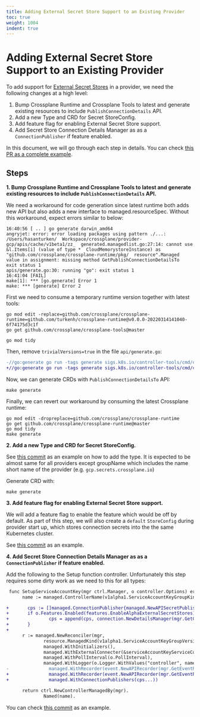 ```yaml
---
title: Adding External Secret Store Support to an Existing Provider
toc: true
weight: 1004
indent: true
---
```


# Adding External Secret Store Support to an Existing Provider

To add support for [External Secret Stores](https://github.com/crossplane/crossplane/blob/master/design/design-doc-external-secret-stores.md) in a provider, we need the following changes at a high level:

1. Bump Crossplane Runtime and Crossplane Tools to latest and generate existing resources to include `PublishConnectionDetails` API.
2. Add a new Type and CRD for Secret StoreConfig.
3. Add feature flag for enabling External Secret Store support.
4. Add Secret Store Connection Details Manager as as a `ConnectionPublisher` if feature enabled.

In this document, we will go through each step in details. You can check 
[this PR as a complete example](https://github.com/crossplane/provider-gcp/pull/421).

## Steps

**1. Bump Crossplane Runtime and Crossplane Tools to latest and generate existing resources to include `PublishConnectionDetails` API.**

We need a workaround for code generation since latest runtime both adds new API but also adds a new interface to managed.resourceSpec. Without this workaround, expect errors similar to below:

  ```shell
  16:40:56 [ .. ] go generate darwin_amd64
  angryjet: error: error loading packages using pattern ./...: /Users/hasanturken/  Workspace/crossplane/provider-gcp/apis/cache/v1beta1/zz_  generated.managedlist.go:27:14: cannot use &l.Items[i] (value of type *  CloudMemorystoreInstance) as "github.com/crossplane/crossplane-runtime/pkg/  resource".Managed value in assignment: missing method GetPublishConnectionDetailsTo
  exit status 1
  apis/generate.go:30: running "go": exit status 1
  16:41:04 [FAIL]
  make[1]: *** [go.generate] Error 1
  make: *** [generate] Error 2
  ```

First we need to consume a temporary runtime version together with latest tools:

  ```shell
  go mod edit -replace=github.com/crossplane/crossplane-runtime=github.com/turkenh/crossplane-runtime@v0.0.0-20220314141040-6f74175d3c1f
  go get github.com/crossplane/crossplane-tools@master

  go mod tidy
  ```

Then, remove `trivialVersions=true` in the file `api/generate.go`:

  ```diff
-//go:generate go run -tags generate sigs.k8s.io/controller-tools/cmd/controller-gen object:headerFile=../hack/boilerplate.go.txt paths=./... crd:trivialVersions=true,crdVersions=v1 output:artifacts:config=../package/crds
+//go:generate go run -tags generate sigs.k8s.io/controller-tools/cmd/controller-gen object:headerFile=../hack/boilerplate.go.txt paths=./... crd:crdVersions=v1 output:artifacts:config=../package/crds
  ```

Now, we can generate CRDs with `PublishConnectionDetailsTo` API:

  ```shell
  make generate
  ```

Finally, we can revert our workaround by consuming the latest Crossplane runtime:

  ```shell
  go mod edit -dropreplace=github.com/crossplane/crossplane-runtime
  go get github.com/crossplane/crossplane-runtime@master
  go mod tidy
  make generate
  ```

**2. Add a new Type and CRD for Secret StoreConfig.**

See [this commit](https://github.com/crossplane/provider-gcp/pull/421/commits/33538b6aeedd95a154153a2c46e46dde8bcd42ab) as an example on how to add the type. It is expected to be almost same for all providers except groupName which includes the name short name of the provider (e.g. `gcp.secrets.crossplane.io`)

Generate CRD with:

  ```shell
  make generate
  ```

**3. Add feature flag for enabling External Secret Store support.**

We will add a feature flag to enable the feature which would be off by default. As part of this step, we will also create a `default` `StoreConfig` during provider start up, which stores connection secrets into the the same Kubernetes cluster.

See [this commit](https://github.com/crossplane/provider-gcp/pull/421/commits/6e91749ed6aeb266b8c6b50d234f02de1034c83f) as an example.

**4. Add Secret Store Connection Details Manager as as a `ConnectionPublisher` if feature enabled.**

Add the following to the Setup function controller. Unfortunately this step requires some dirty work as we need to this for all types:

  ```diff
   func SetupServiceAccountKey(mgr ctrl.Manager, o controller.Options) error {
        name := managed.ControllerName(v1alpha1.ServiceAccountKeyGroupKind)

+       cps := []managed.ConnectionPublisher{managed.NewAPISecretPublisher(mgr.GetClient(), mgr.GetScheme())}
+       if o.Features.Enabled(features.EnableAlphaExternalSecretStores) {
+               cps = append(cps, connection.NewDetailsManager(mgr.GetClient(), scv1alpha1.StoreConfigGroupVersionKind))
+       }
+
        r := managed.NewReconciler(mgr,
                resource.ManagedKind(v1alpha1.ServiceAccountKeyGroupVersionKind),
                managed.WithInitializers(),
                managed.WithExternalConnecter(&serviceAccountKeyServiceConnector{client: mgr.GetClient()}),
                managed.WithPollInterval(o.PollInterval),
                managed.WithLogger(o.Logger.WithValues("controller", name)),
-               managed.WithRecorder(event.NewAPIRecorder(mgr.GetEventRecorderFor(name))))
+               managed.WithRecorder(event.NewAPIRecorder(mgr.GetEventRecorderFor(name))),
+               managed.WithConnectionPublishers(cps...))

        return ctrl.NewControllerManagedBy(mgr).
                Named(name).
  ```

You can check [this commit](https://github.com/crossplane/provider-gcp/pull/421/commits/5923cca2f51252d80f312bfedef320905672d6bf) as an example.
